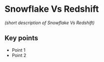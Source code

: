 # Snowflake Vs Redshift

*(short description of Snowflake Vs Redshift)*

## Key points
- Point 1
- Point 2
